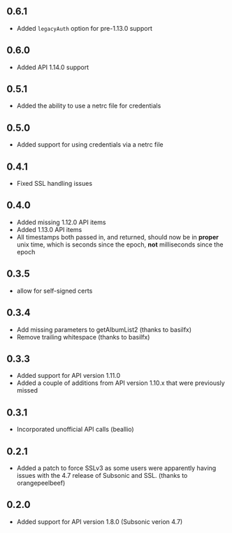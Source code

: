 ## 0.6.1

* Added `legacyAuth` option for pre-1.13.0 support

## 0.6.0

* Added API 1.14.0 support

## 0.5.1

* Added the ability to use a netrc file for credentials

## 0.5.0

* Added support for using credentials via a netrc file

## 0.4.1

* Fixed SSL handling issues

## 0.4.0

* Added missing 1.12.0 API items
* Added 1.13.0 API items
* All timestamps both passed in, and returned, should now be in **proper** unix time, which is seconds since the epoch, **not** milliseconds since the epoch

## 0.3.5

* allow for self-signed certs

## 0.3.4

* Add missing parameters to getAlbumList2 (thanks to basilfx)
* Remove trailing whitespace (thanks to basilfx)

## 0.3.3

* Added support for API version 1.11.0
* Added a couple of additions from API version 1.10.x that were previously 
  missed

## 0.3.1

*  Incorporated unofficial API calls (beallio)

## 0.2.1

*  Added a patch to force SSLv3 as some users were apparently having issues
   with the 4.7 release of Subsonic and SSL.  (thanks to orangepeelbeef)

## 0.2.0

*  Added support for API version 1.8.0 (Subsonic verion 4.7)
